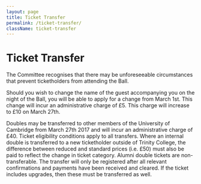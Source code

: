 ```yaml
---
layout: page
title: Ticket Transfer
permalink: /ticket-transfer/
className: ticket-transfer
---
```


# Ticket Transfer

The Committee recognises that there may be unforeseeable circumstances that prevent ticketholders from attending the Ball.

Should you wish to change the name of the guest accompanying you on the night of the Ball, you will be able to apply for a change from March 1st. This change will incur an administrative charge of £5. This charge will increase to £10 on March 27th.

Doubles may be transferred to other members of the University of Cambridge from March 27th 2017 and will incur an administrative charge of £40. Ticket eligibility conditions apply to all transfers. Where an internal double is transferred to a new ticketholder outside of Trinity College, the difference between reduced and standard prices (i.e. £50) must also be paid to reflect the change in ticket category. Alumni double tickets are non-transferable. The transfer will only be registered after all relevant confirmations and payments have been received and cleared. If the ticket includes upgrades, then these must be transferred as well.
